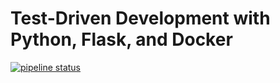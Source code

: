 # Test-Driven Development with Python, Flask, and Docker

[![pipeline status](https://gitlab.com/https://gitlab.com/ryanhafen/flask-tdd-docker/badges/master/pipeline.svg)](https://gitlab.com/https://gitlab.com/ryanhafen/flask-tdd-docker/commits/master)